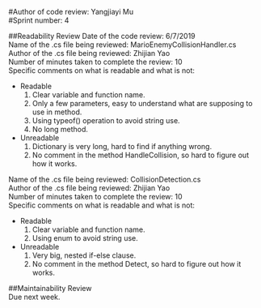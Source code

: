 #Author of code review: Yangjiayi Mu  
#Sprint number: 4  

##Readability Review
Date of the code review: 6/7/2019  
Name of the .cs file being reviewed: MarioEnemyCollisionHandler.cs  
Author of the .cs file being reviewed: Zhijian Yao  
Number of minutes taken to complete the review: 10  
Specific comments on what is readable and what is not:   
* Readable
	1. Clear variable and function name.
	2. Only a few parameters, easy to understand what are supposing to use in method.
    3. Using typeof() operation to avoid string use.
	4. No long method.
* Unreadable
	1. Dictionary is very long, hard to find if anything wrong.
	2. No comment in the method HandleCollision, so hard to figure out how it works.

Name of the .cs file being reviewed: CollisionDetection.cs  
Author of the .cs file being reviewed: Zhijian Yao  
Number of minutes taken to complete the review: 10  
Specific comments on what is readable and what is not:   
* Readable
	1. Clear variable and function name.
	2. Using enum to avoid string use.
* Unreadable
	1. Very big, nested if-else clause.
	2. No comment in the method Detect, so hard to figure out how it works.

##Maintainability Review  
Due next week.  